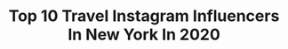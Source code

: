 ---
title: Top 10 Travel Instagram Influencers In New York In 2020
description: >-
  Find top travel Instagram influencers in New York in 2020. Most popular hashtags: #stayhome #travel #newyorkcity #travelnewyork.
platform: Instagram
profiles:
  - username: "asami812"
    fullname: >-
      nailedbyasami
    location: "United States"
    followers: 17821
    engagement: 320
    commentsToLikes: 0.015789
    id: ck15sr66weev10i196kg259qa
    verified: false
    hashtags: ""
  - username: "natasha_ash_nyc"
    fullname: >-
      Natasha Ash | New York
    location: "United States"
    followers: 25716
    engagement: 475
    commentsToLikes: 0.058424
    id: ck8tb4ldju8yb0j783m5irrfv
    verified: false
    hashtags: "#streets, #dad, #stayhomestaysafe, #detailsoftheday"
  - username: "albertwears"
    fullname: >-
      Albert Groshenko
    location: "United States"
    followers: 25621
    engagement: 227
    commentsToLikes: 0.013598
    id: ck6tjj58j2tjv0j710qvlom0t
    verified: false
    hashtags: "#furnituredesign, #decor, #malibuboats, #malibupier"
  - username: "yorksgram"
    fullname: >-
      New York 🗽 |Travel 🛩|Visual 📸
    location: "United States"
    followers: 44282
    engagement: 293
    commentsToLikes: 0.016739
    id: ck0vypn3w569k0i19pswgod5e
    verified: false
    hashtags: "#dream, #igersofnyc, #mayday, #street"
  - username: "picture_of_newyork"
    fullname: >-
      new york City
    location: "United States"
    followers: 43609
    engagement: 150
    commentsToLikes: 0.010693
    id: ck8t4r21y7r6g0j78was1fhqj
    verified: false
    hashtags: "#canonusa, #moodygrams, #igglobalclub, #travelnyc"
  - username: "nyclivesnyc"
    fullname: >-
      New York City 📸 🌃❤️
    location: "United States"
    followers: 37192
    engagement: 716
    commentsToLikes: 0.007397
    id: ck15r9pg06unm0i19evjtobo9
    verified: false
    hashtags: "#goodmorning, #rooseveltisland, #queens, #longislandcity"
  - username: "camrynbaylee"
    fullname: >-
      Camryn Baylee Kinsey
    location: "United States"
    followers: 42475
    engagement: 787
    commentsToLikes: 0.023248
    id: ck5cjhf83uq840i112skrayez
    verified: false
    hashtags: "#republicanparty, #workoutmotivation, #manhattan, #nycfashion"
  - username: "christyy_k"
    fullname: >-
      ❥Christiana | Fashion & Travel
    location: "United States"
    followers: 6716
    engagement: 585
    commentsToLikes: 0.107234
    id: ck9wezep3mkkm0j7846cdpmya
    verified: false
    hashtags: "#outdoors, #bicycleride, #rainyday, #videogames"
  - username: "karishkhan"
    fullname: >-
      Karishma Khan
    location: "United States"
    followers: 2455
    engagement: 1947
    commentsToLikes: 0.075079
    id: ck5zpdoqsshj20i14q07ha1bf
    verified: false
    hashtags: "#ceviche, #bikini, #summervibes, #outfitoftheday"
  - username: "stylemeblonde"
    fullname: >-
      MEGAN  MCGEEHAN
    location: "United States"
    followers: 53176
    engagement: 207
    commentsToLikes: 0.144018
    id: ck5c15kmuuibn0i1113jo601f
    verified: false
    hashtags: "#valleyoffire, #cheers, #denverstyle, #night"
---